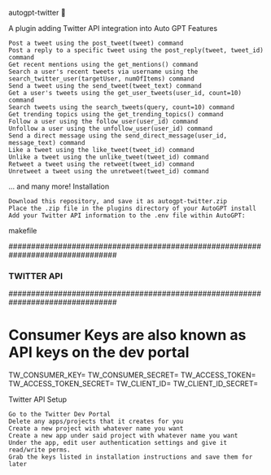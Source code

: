 autogpt-twitter 🐣

A plugin adding Twitter API integration into Auto GPT
Features

    Post a tweet using the post_tweet(tweet) command
    Post a reply to a specific tweet using the post_reply(tweet, tweet_id) command
    Get recent mentions using the get_mentions() command
    Search a user's recent tweets via username using the search_twitter_user(targetUser, numOfItems) command
    Send a tweet using the send_tweet(tweet_text) command
    Get a user's tweets using the get_user_tweets(user_id, count=10) command
    Search tweets using the search_tweets(query, count=10) command
    Get trending topics using the get_trending_topics() command
    Follow a user using the follow_user(user_id) command
    Unfollow a user using the unfollow_user(user_id) command
    Send a direct message using the send_direct_message(user_id, message_text) command
    Like a tweet using the like_tweet(tweet_id) command
    Unlike a tweet using the unlike_tweet(tweet_id) command
    Retweet a tweet using the retweet(tweet_id) command
    Unretweet a tweet using the unretweet(tweet_id) command

... and many more!
Installation

    Download this repository, and save it as autogpt-twitter.zip
    Place the .zip file in the plugins directory of your AutoGPT install
    Add your Twitter API information to the .env file within AutoGPT:

makefile

################################################################################
### TWITTER API
################################################################################

# Consumer Keys are also known as API keys on the dev portal

TW_CONSUMER_KEY=
TW_CONSUMER_SECRET=
TW_ACCESS_TOKEN=
TW_ACCESS_TOKEN_SECRET=
TW_CLIENT_ID=
TW_CLIENT_ID_SECRET=

Twitter API Setup

    Go to the Twitter Dev Portal
    Delete any apps/projects that it creates for you
    Create a new project with whatever name you want
    Create a new app under said project with whatever name you want
    Under the app, edit user authentication settings and give it read/write perms.
    Grab the keys listed in installation instructions and save them for later